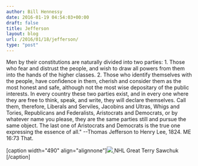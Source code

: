 ```yaml
---
author: Bill Hennessy
date: 2016-01-19 04:54:03+00:00
draft: false
title: Jefferson
layout: blog
url: /2016/01/18/jefferson/
type: "post"
---
```


Men by their constitutions are naturally divided into two parties: 1. Those who fear and distrust the people, and wish to draw all powers from them into the hands of the higher classes. 2. Those who identify themselves with the people, have confidence in them, cherish and consider them as the most honest and safe, although not the most wise depositary of the public interests. In every country these two parties exist, and in every one where they are free to think, speak, and write, they will declare themselves. Call them, therefore, Liberals and Serviles, Jacobins and Ultras, Whigs and Tories, Republicans and Federalists, Aristocrats and Democrats, or by whatever name you please, they are the same parties still and pursue the same object. The last one of Aristocrats and Democrats is the true one expressing the essence of all." --Thomas Jefferson to Henry Lee, 1824. ME 16:73
That.  

[caption width="490" align="alignnone"][![](https://hennessysview.com/wp-content/uploads/2016/01/img_0518.png)
](https://hennessysview.com/wp-content/uploads/2016/01/img_0518.png) NHL Great   Terry Sawchuk [/caption]



> 

